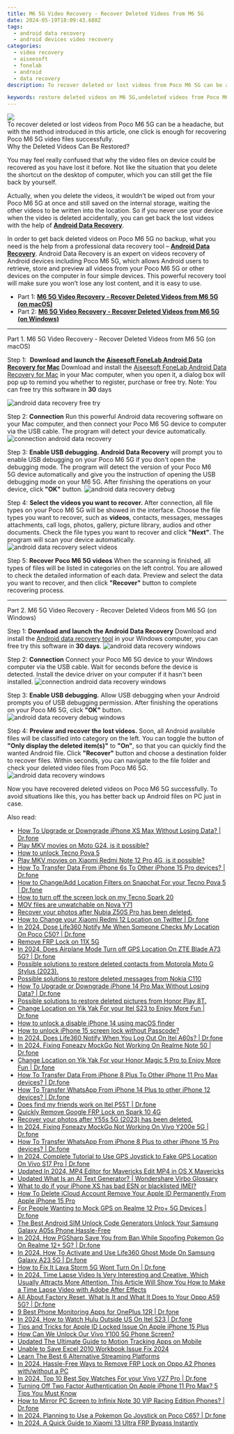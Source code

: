 ```yaml
---
title: M6 5G Video Recovery - Recover Deleted Videos from M6 5G
date: 2024-05-19T18:09:43.688Z
tags: 
  - android data recovery
  - android devices video recovery
categories: 
  - video recovery
  - aiseesoft
  - fonelab
  - android
  - data recovery
description: To recover deleted or lost videos from Poco M6 5G can be a headache, but with the method introduced in this article, one click is enough for recovering Poco M6 5G video files successfully.

keywords: restore deleted videos on M6 5G,undeleted videos from Poco M6 5G,undeleted videos from Poco,Regain missing videos on M6 5G,broken M6 5G videos recovery solution,M6 5G videos recovery,how can i get video back on M6 5G,how to refind deleted video from Poco,deletes video of Poco M6 5G,recover deleted video 2018 for M6 5G,video disappear Poco,Poco reset but recover video
---
```


<img src="https://img0mobiles.techidaily.com/images/best-assets/devices/poco/poco-m6-5g/3.jpg" class="atpl-imgstyle"  />

<div class="atpl-content atpl-for-fonelab-android recover-video">

<div class="atpl-post-description-part-1">
To recover deleted or lost videos from Poco M6 5G can be a headache, but with the method introduced in this article, one click is enough for recovering Poco M6 5G video files successfully.

</div>

<div class="atpl-post-description-part-2">
<div class="tpl-content-sub-paragraph-title">
    Why the Deleted Videos Can Be Restored?
</div>
<div class="tpl-content-sub-paragraph-content">
    <p>
        You may feel really confused that why the video files on device could be recovered as you have lost it before. Not like the situation that you delete the shortcut on the desktop of computer, which you can still get the file back by yourself.
    </p>
    <p>
        Actually, when you delete the videos, it wouldn’t be wiped out from your Poco M6 5G at once and still saved on the internal storage, waiting the other videos to be written into the location. So if you never use your device when the video is deleted accidentally, you can get back the lost videos with the help of <a href="https://tools.techidaily.com/aiseesoft-android-data-recovery/" ><strong>Android Data Recovery</strong></a>.
    </p>
</div>
</div>

<div class="atpl-post-description-part-3">
<div class="tpl-content-sub-paragraph-normal">
    <p>
        In order to get back deleted videos on Poco M6 5G no backup, what you need is the help from a professional data recovery tool – <a href="https://tools.techidaily.com/aiseesoft-android-data-recovery/" ><strong>Android Data Recovery</strong></a>. Android Data Recovery is an expert on videos recovery of Android devices including Poco M6 5G, which allows Android users to retrieve, store and preview all videos from your Poco M6 5G or other devices on the computer in four simple devices. This powerful recovery tool will make sure you won’t lose any lost content, and it is easy to use.
    </p>
</div>
</div>

<ul>
  <li>Part 1: <strong><a href="#p1"> M6 5G Video Recovery - Recover Deleted Videos from M6 5G  (on macOS)</a></strong></li>
  <li>Part 2: <strong><a href="#p2"> M6 5G Video Recovery - Recover Deleted Videos from M6 5G  (on Windows)</a></strong></li>
</ul>

<!-- Part 1 -->
<a id="p1" name="p1" ></a><hr>

<div>
  <span class="atpl-step-part-style">Part 1. M6 5G Video Recovery - Recover Deleted Videos from M6 5G (on macOS)</span>
</div>  

<span class="atpl-stepstyle-a"><span>Step 1: </span></span> <strong>Download and launch the <a href="https://tools.techidaily.com/aiseesoft-android-data-recovery-for-mac/" >Aiseesoft FoneLab Android Data Recovery for Mac</a></strong>
Download and install the <a href="https://tools.techidaily.com/aiseesoft-android-data-recovery-for-mac/" >Aiseesoft FoneLab Android Data Recovery for Mac</a> in your Mac computer, when you open it, a dialog box will pop up to remind you whether to register, purchase or free try.
Note: You can free try this software in <strong>30</strong> days

<img src="https://tools.techidaily.com/images/apps/aiseesoft/android-data-recovery/mac-free-try.png" class="atpl-imgstyle" alt="android data recovery free try" />

<span class="atpl-stepstyle-a"><span>Step 2: </span></span> <strong>Connection</strong>
Run this powerful Android data recovering software on your Mac computer, and then connect your Poco M6 5G device to computer via the USB cable. The program will detect your device automatically.
<img src="https://tools.techidaily.com/images/apps/aiseesoft/android-data-recovery/mac-connection-interface.jpg" class="atpl-imgstyle" alt="connection android data recovery" />

<span class="atpl-stepstyle-a"><span>Step 3: </span></span> <strong>Enable USB debugging.</strong>
<strong>Android Data Recovery</strong> will prompt you to enable USB debugging on your Poco M6 5G if you don't open the debugging mode. The program will detect the version of your Poco M6 5G device automatically and give you the instruction of opening the USB debugging mode on your M6 5G. After finishing the operations on your device, click <strong>"OK"</strong> button.
<img src="https://tools.techidaily.com/images/apps/aiseesoft/android-data-recovery/mac-android-usb-debug.jpg"  class="atpl-imgstyle" alt="android data recovery debug" />

<span class="atpl-stepstyle-a"><span>Step 4: </span></span> <strong>Select the videos you want to recover.</strong>
After connection, all file types on your Poco M6 5G will be showed in the interface. Choose the file types you want to recover, such as <strong>videos</strong>, contacts, messages, messages attachments, call logs, photos, gallery, picture library,  audios and other documents. Check the file types you want to recover and click <b>"Next"</b>. The program will scan your device automatically.
<img src="https://tools.techidaily.com/images/apps/aiseesoft/android-data-recovery/mac-choose-type-videos.jpg" class="atpl-imgstyle" alt="android data recovery select videos" />

<span class="atpl-stepstyle-a"><span>Step 5: </span></span> <strong>Recover Poco M6 5G videos</strong>
When the scanning is finished, all types of files will be listed in categories on the left control. You are allowed to check the detailed information of each data. Preview and select the data you want to recover, and then click <b>"Recover"</b> button to complete recovering process.


<a id="p2" name="p2"></a><hr>

<!-- Part 2 -->
<div>
<span class="atpl-step-part-style">Part 2. M6 5G Video Recovery - Recover Deleted Videos from M6 5G (on Windows)</span>
</div>

<span class="atpl-stepstyle-a"><span>Step 1: </span></span> <strong>Download and launch the Android Data Recovery</strong>
Download and install the <a href="https://tools.techidaily.com/aiseesoft-android-data-recovery-for-win/" >Android data recovery tool</a> in your Windows computer, you can free try this software in <b>30 days</b>.
<img src="https://tools.techidaily.com/images/apps/aiseesoft/android-data-recovery/win-start-interface.png"  class="atpl-imgstyle" alt="android data recovery windows" />

<span class="atpl-stepstyle-a"><span>Step 2: </span></span> <strong>Connection</strong>
Connect your Poco M6 5G device to your Windows computer via the USB cable. Wait for seconds before the device is detected. Install the device driver on your computer if it hasn't been installed.
<img src="https://tools.techidaily.com/images/apps/aiseesoft/android-data-recovery/win-connection-interface.png" class="atpl-imgstyle" alt="connection android data recovery windows" />

<span class="atpl-stepstyle-a"><span>Step 3: </span></span> <strong>Enable USB debugging.</strong>
Allow USB debugging when your Android prompts you of USB debugging permission. After finishing the operations on your Poco M6 5G, click <b>"OK"</b> button.
<img src="https://tools.techidaily.com/images/apps/aiseesoft/android-data-recovery/win-android-usb-debug.png" class="atpl-imgstyle" alt="android data recovery debug windows" />

<span class="atpl-stepstyle-a"><span>Step 4: </span></span> <strong>Preview and recover the lost videos.</strong>
Soon, all Android available files will be classified into category on the left. You can toggle the button of <b>"Only display the deleted item(s)"</b> to <b>"On"</b>, so that you can quickly find the wanted Android file. Click <b>"Recover"</b> button and choose a destination folder to recover files. Within seconds, you can navigate to the file folder and check your deleted video files from Poco M6 5G.
<img src="https://tools.techidaily.com/images/apps/aiseesoft/android-data-recovery/win-recover-videos.jpg" class="atpl-imgstyle" alt="android data recovery windows" />

<div class="atpl-post-description-part-4">
<div class="tpl-content-sub-paragraph-normal">
    <p>
        Now you have recovered deleted videos on Poco M6 5G successfully. To avoid situations like this, you has better back up Android files on PC just in case.
    </p>
</div>
</div>

<ins class="adsbygoogle"
     style="display:block"
     data-ad-client="ca-pub-7571918770474297"
     data-ad-slot="8358498916"
     data-ad-format="auto"
     data-full-width-responsive="true"></ins>



</div>
<ins class="adsbygoogle"
    style="display:block"
    data-ad-format="autorelaxed"
    data-ad-client="ca-pub-7571918770474297"
    data-ad-slot="1223367746"></ins>

<span class="atpl-alsoreadstyle">Also read:</span>
<div><ul>
<li><a href="https://review-topics.techidaily.com/how-to-upgrade-or-downgrade-iphone-xs-max-without-losing-data-drfone-by-drfone-ios-system-repair-ios-system-repair/"><u>How To Upgrade or Downgrade iPhone XS Max Without Losing Data? | Dr.fone</u></a></li>
<li><a href="https://review-topics.techidaily.com/play-mkv-movies-on-moto-g24-is-it-possible-by-aiseesoft-video-converter-play-mkv-on-android/"><u>Play MKV movies on Moto G24, is it possible?</u></a></li>
<li><a href="https://review-topics.techidaily.com/how-to-unlock-tecno-pova-5-by-drfone-android-unlock-android-unlock/"><u>How to unlock Tecno Pova 5</u></a></li>
<li><a href="https://review-topics.techidaily.com/play-mkv-movies-on-xiaomi-redmi-note-12-pro-4g-is-it-possible-by-aiseesoft-video-converter-play-mkv-on-android/"><u>Play MKV movies on Xiaomi Redmi Note 12 Pro 4G, is it possible?</u></a></li>
<li><a href="https://review-topics.techidaily.com/how-to-transfer-data-from-iphone-6s-to-other-iphone-15-pro-devices-drfone-by-drfone-transfer-data-from-ios-transfer-data-from-ios/"><u>How To Transfer Data From iPhone 6s To Other iPhone 15 Pro devices? | Dr.fone</u></a></li>
<li><a href="https://review-topics.techidaily.com/how-to-changeadd-location-filters-on-snapchat-for-your-tecno-pova-5-drfone-by-drfone-virtual-android/"><u>How to Change/Add Location Filters on Snapchat For your Tecno Pova 5 | Dr.fone</u></a></li>
<li><a href="https://review-topics.techidaily.com/how-to-turn-off-the-screen-lock-on-my-tecno-spark-20-by-drfone-android-unlock-android-unlock/"><u>How to turn off the screen lock on my Tecno Spark 20</u></a></li>
<li><a href="https://review-topics.techidaily.com/mov-files-are-unwatchable-on-nova-y71-by-aiseesoft-video-converter-play-mov-on-android/"><u>MOV files are unwatchable on Nova Y71</u></a></li>
<li><a href="https://review-topics.techidaily.com/recover-your-photos-after-nubia-z50s-pro-has-been-deleted-by-fonelab-android-recover-photos/"><u>Recover your photos after Nubia Z50S Pro has been deleted.</u></a></li>
<li><a href="https://review-topics.techidaily.com/how-to-change-your-xiaomi-redmi-12-location-on-twitter-drfone-by-drfone-virtual-android/"><u>How to Change your Xiaomi Redmi 12 Location on Twitter | Dr.fone</u></a></li>
<li><a href="https://review-topics.techidaily.com/in-2024-dose-life360-notify-me-when-someone-checks-my-location-on-poco-c50-drfone-by-drfone-virtual-android/"><u>In 2024, Dose Life360 Notify Me When Someone Checks My Location On Poco C50? | Dr.fone</u></a></li>
<li><a href="https://review-topics.techidaily.com/remove-frp-lock-on-11x-5g-by-drfone-android-unlock-remove-google-frp/"><u>Remove FRP Lock on 11X 5G</u></a></li>
<li><a href="https://review-topics.techidaily.com/in-2024-does-airplane-mode-turn-off-gps-location-on-zte-blade-a73-5g-drfone-by-drfone-virtual-android/"><u>In 2024, Does Airplane Mode Turn off GPS Location On ZTE Blade A73 5G? | Dr.fone</u></a></li>
<li><a href="https://review-topics.techidaily.com/possible-solutions-to-restore-deleted-contacts-from-motorola-moto-g-stylus-2023-by-fonelab-android-recover-contacts/"><u>Possible solutions to restore deleted contacts from Motorola Moto G Stylus (2023).</u></a></li>
<li><a href="https://review-topics.techidaily.com/possible-solutions-to-restore-deleted-messages-from-nokia-c110-by-fonelab-android-recover-messages/"><u>Possible solutions to restore deleted messages from Nokia C110</u></a></li>
<li><a href="https://review-topics.techidaily.com/how-to-upgrade-or-downgrade-iphone-14-pro-max-without-losing-data-drfone-by-drfone-ios-system-repair-ios-system-repair/"><u>How To Upgrade or Downgrade iPhone 14 Pro Max Without Losing Data? | Dr.fone</u></a></li>
<li><a href="https://review-topics.techidaily.com/possible-solutions-to-restore-deleted-pictures-from-honor-play-8t-by-fonelab-android-recover-pictures/"><u>Possible solutions to restore deleted pictures from Honor Play 8T.</u></a></li>
<li><a href="https://review-topics.techidaily.com/change-location-on-yik-yak-for-your-itel-s23-to-enjoy-more-fun-drfone-by-drfone-virtual-android/"><u>Change Location on Yik Yak For your Itel S23 to Enjoy More Fun | Dr.fone</u></a></li>
<li><a href="https://review-topics.techidaily.com/how-to-unlock-a-disable-iphone-14-using-macos-finder-by-drfone-ios-unlock-ios-unlock/"><u>How to unlock a disable iPhone 14 using macOS finder</u></a></li>
<li><a href="https://review-topics.techidaily.com/how-to-unlock-iphone-15-screen-lock-without-passcode-by-drfone-ios-unlock-ios-unlock/"><u>How to unlock iPhone 15 screen lock without Passcode?</u></a></li>
<li><a href="https://review-topics.techidaily.com/in-2024-does-life360-notify-when-you-log-out-on-itel-a60s-drfone-by-drfone-virtual-android/"><u>In 2024, Does Life360 Notify When You Log Out On Itel A60s? | Dr.fone</u></a></li>
<li><a href="https://review-topics.techidaily.com/in-2024-fixing-foneazy-mockgo-not-working-on-realme-note-50-drfone-by-drfone-virtual-android/"><u>In 2024, Fixing Foneazy MockGo Not Working On Realme Note 50 | Dr.fone</u></a></li>
<li><a href="https://review-topics.techidaily.com/change-location-on-yik-yak-for-your-honor-magic-5-pro-to-enjoy-more-fun-drfone-by-drfone-virtual-android/"><u>Change Location on Yik Yak For your Honor Magic 5 Pro to Enjoy More Fun | Dr.fone</u></a></li>
<li><a href="https://review-topics.techidaily.com/how-to-transfer-data-from-iphone-8-plus-to-other-iphone-11-pro-max-devices-drfone-by-drfone-transfer-data-from-ios-transfer-data-from-ios/"><u>How To Transfer Data From iPhone 8 Plus To Other iPhone 11 Pro Max devices? | Dr.fone</u></a></li>
<li><a href="https://review-topics.techidaily.com/how-to-transfer-whatsapp-from-iphone-14-plus-to-other-iphone-12-devices-drfone-by-drfone-transfer-whatsapp-from-ios-transfer-whatsapp-from-ios/"><u>How To Transfer WhatsApp From iPhone 14 Plus to other iPhone 12 devices? | Dr.fone</u></a></li>
<li><a href="https://review-topics.techidaily.com/does-find-my-friends-work-on-itel-p55t-drfone-by-drfone-virtual-android/"><u>Does find my friends work on Itel P55T | Dr.fone</u></a></li>
<li><a href="https://review-topics.techidaily.com/quickly-remove-google-frp-lock-on-spark-10-4g-by-drfone-android-unlock-remove-google-frp/"><u>Quickly Remove Google FRP Lock on Spark 10 4G</u></a></li>
<li><a href="https://review-topics.techidaily.com/recover-your-photos-after-y55s-5g-2023-has-been-deleted-by-fonelab-android-recover-photos/"><u>Recover your photos after Y55s 5G (2023) has been deleted.</u></a></li>
<li><a href="https://review-topics.techidaily.com/in-2024-fixing-foneazy-mockgo-not-working-on-vivo-y200e-5g-drfone-by-drfone-virtual-android/"><u>In 2024, Fixing Foneazy MockGo Not Working On Vivo Y200e 5G | Dr.fone</u></a></li>
<li><a href="https://review-topics.techidaily.com/how-to-transfer-whatsapp-from-iphone-8-plus-to-other-iphone-15-pro-devices-drfone-by-drfone-transfer-whatsapp-from-ios-transfer-whatsapp-from-ios/"><u>How To Transfer WhatsApp From iPhone 8 Plus to other iPhone 15 Pro devices? | Dr.fone</u></a></li>
<li><a href="https://review-topics.techidaily.com/in-2024-complete-tutorial-to-use-gps-joystick-to-fake-gps-location-on-vivo-s17-pro-drfone-by-drfone-virtual-android/"><u>In 2024, Complete Tutorial to Use GPS Joystick to Fake GPS Location On Vivo S17 Pro | Dr.fone</u></a></li>
<li><a href="https://ai-video-apps.techidaily.com/updated-in-2024-mp4-editor-for-mavericks-edit-mp4-in-os-x-mavericks/"><u>Updated In 2024, MP4 Editor for Mavericks Edit MP4 in OS X Mavericks</u></a></li>
<li><a href="https://ai-voice-clone.techidaily.com/updated-what-is-an-ai-text-generator-wondershare-virbo-glossary/"><u>Updated What Is an AI Text Generator? | Wondershare Virbo Glossary</u></a></li>
<li><a href="https://sim-unlock.techidaily.com/what-to-do-if-your-iphone-xs-has-bad-esn-or-blacklisted-imei-by-drfone-ios/"><u>What to do if your iPhone XS has bad ESN or blacklisted IMEI?</u></a></li>
<li><a href="https://apple-account.techidaily.com/how-to-delete-icloud-account-remove-your-apple-id-permanently-from-apple-iphone-15-pro-by-drfone-ios/"><u>How To Delete iCloud Account Remove Your Apple ID Permanently From Apple iPhone 15 Pro</u></a></li>
<li><a href="https://android-location.techidaily.com/for-people-wanting-to-mock-gps-on-realme-12-proplus-5g-devices-drfone-by-drfone-virtual/"><u>For People Wanting to Mock GPS on Realme 12 Pro+ 5G Devices | Dr.fone</u></a></li>
<li><a href="https://sim-unlock.techidaily.com/the-best-android-sim-unlock-code-generators-unlock-your-samsung-galaxy-a05s-phone-hassle-free-by-drfone-android/"><u>The Best Android SIM Unlock Code Generators Unlock Your Samsung Galaxy A05s Phone Hassle-Free</u></a></li>
<li><a href="https://pokemon-go-android.techidaily.com/in-2024-how-pgsharp-save-you-from-ban-while-spoofing-pokemon-go-on-realme-12plus-5g-drfone-by-drfone-virtual-android/"><u>In 2024, How PGSharp Save You from Ban While Spoofing Pokemon Go On Realme 12+ 5G? | Dr.fone</u></a></li>
<li><a href="https://location-social.techidaily.com/in-2024-how-to-activate-and-use-life360-ghost-mode-on-samsung-galaxy-a23-5g-drfone-by-drfone-virtual-android/"><u>In 2024, How To Activate and Use Life360 Ghost Mode On Samsung Galaxy A23 5G | Dr.fone</u></a></li>
<li><a href="https://change-location.techidaily.com/how-to-fix-it-lava-storm-5g-wont-turn-on-drfone-by-drfone-fix-android-problems-fix-android-problems/"><u>How to Fix It Lava Storm 5G Wont Turn On | Dr.fone</u></a></li>
<li><a href="https://ai-editing-video.techidaily.com/in-2024-time-lapse-video-is-very-interesting-and-creative-which-usually-attracts-more-attention-this-article-will-show-you-how-to-make-a-time-lapse-video-wi/"><u>In 2024, Time Lapse Video Is Very Interesting and Creative, Which Usually Attracts More Attention. This Article Will Show You How to Make a Time Lapse Video with Adobe After Effects</u></a></li>
<li><a href="https://phone-solutions.techidaily.com/all-about-factory-reset-what-is-it-and-what-it-does-to-your-oppo-a59-5g-drfone-by-drfone-reset-android-reset-android/"><u>All About Factory Reset, What Is It and What It Does to Your Oppo A59 5G? | Dr.fone</u></a></li>
<li><a href="https://android-location-track.techidaily.com/9-best-phone-monitoring-apps-for-oneplus-12r-drfone-by-drfone-virtual-android/"><u>9 Best Phone Monitoring Apps for OnePlus 12R | Dr.fone</u></a></li>
<li><a href="https://phone-solutions.techidaily.com/in-2024-how-to-watch-hulu-outside-us-on-itel-s23-drfone-by-drfone-virtual-android/"><u>In 2024, How to Watch Hulu Outside US On Itel S23 | Dr.fone</u></a></li>
<li><a href="https://apple-account.techidaily.com/tips-and-tricks-for-apple-id-locked-issue-on-apple-iphone-15-plus-by-drfone-ios/"><u>Tips and Tricks for Apple ID Locked Issue On Apple iPhone 15 Plus</u></a></li>
<li><a href="https://unlock-android.techidaily.com/how-can-we-unlock-our-vivo-y100-5g-phone-screen-by-drfone-android/"><u>How Can We Unlock Our Vivo Y100 5G Phone Screen?</u></a></li>
<li><a href="https://ai-video-apps.techidaily.com/updated-the-ultimate-guide-to-motion-tracking-apps-on-mobile/"><u>Updated The Ultimate Guide to Motion Tracking Apps on Mobile</u></a></li>
<li><a href="https://techidaily.com/unable-to-save-excel-2010-workbook-issue-fix-2024-by-stellar-guide/"><u>Unable to Save Excel 2010 Workbook Issue Fix 2024</u></a></li>
<li><a href="https://ai-live-streaming.techidaily.com/learn-the-best-6-alternative-streaming-platforms/"><u>Learn The Best 6 Alternative Streaming Platforms</u></a></li>
<li><a href="https://android-frp.techidaily.com/in-2024-hassle-free-ways-to-remove-frp-lock-on-oppo-a2-phones-withwithout-a-pc-by-drfone-android/"><u>In 2024, Hassle-Free Ways to Remove FRP Lock on Oppo A2 Phones with/without a PC</u></a></li>
<li><a href="https://android-location-track.techidaily.com/in-2024-top-10-best-spy-watches-for-your-vivo-v27-pro-drfone-by-drfone-virtual-android/"><u>In 2024, Top 10 Best Spy Watches For your Vivo V27 Pro | Dr.fone</u></a></li>
<li><a href="https://apple-account.techidaily.com/turning-off-two-factor-authentication-on-apple-iphone-11-pro-max-5-tips-you-must-know-by-drfone-ios/"><u>Turning Off Two Factor Authentication On Apple iPhone 11 Pro Max? 5 Tips You Must Know</u></a></li>
<li><a href="https://screen-mirror.techidaily.com/how-to-mirror-pc-screen-to-infinix-note-30-vip-racing-edition-phones-drfone-by-drfone-android/"><u>How to Mirror PC Screen to Infinix Note 30 VIP Racing Edition Phones? | Dr.fone</u></a></li>
<li><a href="https://pokemon-go-android.techidaily.com/in-2024-planning-to-use-a-pokemon-go-joystick-on-poco-c65-drfone-by-drfone-virtual-android/"><u>In 2024, Planning to Use a Pokemon Go Joystick on Poco C65? | Dr.fone</u></a></li>
<li><a href="https://bypass-frp.techidaily.com/in-2024-a-quick-guide-to-xiaomi-13-ultra-frp-bypass-instantly-by-drfone-android/"><u>In 2024, A Quick Guide to Xiaomi 13 Ultra FRP Bypass Instantly</u></a></li>
</ul></div>


